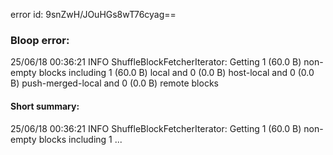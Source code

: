 error id: 9snZwH/JOuHGs8wT76cyag==
### Bloop error:

25/06/18 00:36:21 INFO ShuffleBlockFetcherIterator: Getting 1 (60.0 B) non-empty blocks including 1 (60.0 B) local and 0 (0.0 B) host-local and 0 (0.0 B) push-merged-local and 0 (0.0 B) remote blocks
#### Short summary: 

25/06/18 00:36:21 INFO ShuffleBlockFetcherIterator: Getting 1 (60.0 B) non-empty blocks including 1 ...